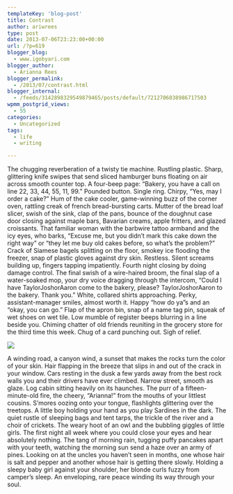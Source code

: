 ```yaml
---
templateKey: 'blog-post'
title: Contrast
author: ariwrees
type: post
date: 2013-07-06T23:23:00+00:00
url: /?p=619
blogger_blog:
  - www.igobyari.com
blogger_author:
  - Arianna Rees
blogger_permalink:
  - /2013/07/contrast.html
blogger_internal:
  - /feeds/3142898329549879465/posts/default/7212706038986717503
wpmm_postgrid_views:
  - 55
categories:
  - Uncategorized
tags:
  - life
  - writing

---
```

The chugging reverberation of a twisty tie machine. Rustling plastic. Sharp, glittering knife swipes that send sliced hamburger buns floating on air across smooth counter top. A four-beep page: “Bakery, you have a call on line 22, 33, 44, 55, 11, 99.” Pounded button. Single ring. Chirpy, “Yes, may I order a cake?” Hum of the cake cooler, game-winning buzz of the corner oven, rattling creak of french bread-bursting carts. Mutter of the bread loaf slicer, swish of the sink, clap of the pans, bounce of the doughnut case door closing against maple bars, Bavarian creams, apple fritters, and glazed croissants. That familiar woman with the barbwire tattoo armband and the icy eyes, who barks, “Excuse me, but you didn’t mark this cake down the right way” or “they let me buy old cakes before, so what’s the problem?” Crack of Siamese bagels splitting on the floor, smokey ice flooding the freezer, snap of plastic gloves against dry skin. Restless. Silent screams building up, fingers tapping impatiently. Fourth night closing by doing damage control. The final swish of a wire-haired broom, the final slap of a water-soaked mop, your dry voice dragging through the intercom, “Could I have TaylorJoshorAaron come to the bakery, please? TaylorJoshorAaron to the bakery. Thank you.” White, collared shirts approaching. Perky, assistant-manager smiles, almost worth it. Happy “how do ya”s and an “okay, you can go.” Flap of the apron bin, snap of a name tag pin, squeak of wet shoes on wet tile. Low mumble of register beeps blurring in a line beside you. Chiming chatter of old friends reuniting in the grocery store for the third time this week. Chug of a card punching out. Sigh of relief. 

[![](https://www.igobyari.com/wp-content/uploads/2013/07/View1.jpg)](https://www.igobyari.com/wp-content/uploads/2013/07/View1-1.jpg)

A winding road, a canyon wind, a sunset that makes the rocks turn the color of your skin. Hair flapping in the breeze that slips in and out of the crack in your window. Cars resting in the dusk a few yards away from the best rock walls you and their drivers have ever climbed. Narrow street, smooth as glaze. Log cabin sitting heavily on its haunches. The purr of a fifteen-minute-old fire, the cheery, “Arianna!” from the mouths of your littlest cousins. S’mores oozing onto your tongue, flashlights glittering over the treetops. A little boy holding your hand as you play Sardines in the dark. The quiet rustle of sleeping bags and tent tarps, the trickle of the river and a choir of crickets. The weary hoot of an owl and the bubbling giggles of little girls. The first night all week where you could close your eyes and hear absolutely nothing. The tang of morning rain, tugging puffy pancakes apart with your teeth, watching the morning sun send a haze over an army of pines. Looking on at the uncles you haven’t seen in months, one whose hair is salt and pepper and another whose hair is getting there slowly. Holding a sleepy baby girl against your shoulder, her blonde curls fuzzy from camper’s sleep. An enveloping, rare peace winding its way through your soul.